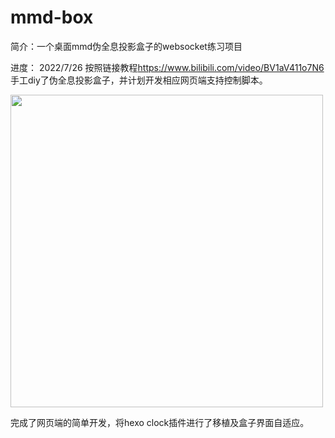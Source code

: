 # mmd-box
简介：一个桌面mmd伪全息投影盒子的websocket练习项目

进度：
2022/7/26 
按照链接教程<link>https://www.bilibili.com/video/BV1aV411o7N6</link>手工diy了伪全息投影盒子，并计划开发相应网页端支持控制脚本。

<img style="width:auto;height:500px;" src="https://bu.dusays.com/2022/07/26/62df0843be4d1.png">

完成了网页端的简单开发，将hexo clock插件进行了移植及盒子界面自适应。
